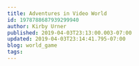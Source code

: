 ```yaml
---
title: Adventures in Video World
id: 1978788687939299940
author: Kirby Urner
published: 2019-04-03T23:13:00.003-07:00
updated: 2019-04-03T23:14:41.795-07:00
blog: world_game
tags: 
---
```


